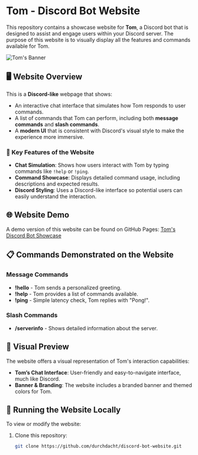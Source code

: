 # Tom - Discord Bot Website

This repository contains a showcase website for **Tom**, a Discord bot that is designed to assist and engage users within your Discord server. The purpose of this website is to visually display all the features and commands available for Tom.

![Tom's Banner](https://fld.wtf/img/6713a71c5d6a8.jpg)

## 🖥️ Website Overview

This is a **Discord-like** webpage that shows:
- An interactive chat interface that simulates how Tom responds to user commands.
- A list of commands that Tom can perform, including both **message commands** and **slash commands**.
- A **modern UI** that is consistent with Discord's visual style to make the experience more immersive.

### 🌟 Key Features of the Website
- **Chat Simulation**: Shows how users interact with Tom by typing commands like `!help` or `!ping`.
- **Command Showcase**: Displays detailed command usage, including descriptions and expected results.
- **Discord Styling**: Uses a Discord-like interface so potential users can easily understand the interaction.

## 🌐 Website Demo

A demo version of this website can be found on GitHub Pages:
[Tom's Discord Bot Showcase](https://tom.fld.wtf/github.php)

## 📋 Commands Demonstrated on the Website

### Message Commands
- **!hello** - Tom sends a personalized greeting.
- **!help** - Tom provides a list of commands available.
- **!ping** - Simple latency check, Tom replies with "Pong!".

### Slash Commands
- **/serverinfo** - Shows detailed information about the server.

## 🎨 Visual Preview
The website offers a visual representation of Tom's interaction capabilities:

- **Tom’s Chat Interface**: User-friendly and easy-to-navigate interface, much like Discord.
- **Banner & Branding**: The website includes a branded banner and themed colors for Tom.

## 🚀 Running the Website Locally
To view or modify the website:

1. Clone this repository:
   ```sh
   git clone https://github.com/durchdacht/discord-bot-website.git
